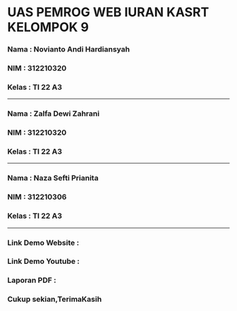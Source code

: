 # UAS PEMROG WEB IURAN KASRT KELOMPOK 9

### Nama : Novianto Andi Hardiansyah

### NIM : 312210320

### Kelas : TI 22 A3

---

### Nama : Zalfa Dewi Zahrani

### NIM : 312210320

### Kelas : TI 22 A3

---

### Nama : Naza Sefti Prianita

### NIM : 312210306

### Kelas : TI 22 A3

---

### Link Demo Website : 

### Link Demo Youtube : 

### Laporan PDF : 

### Cukup sekian,TerimaKasih

